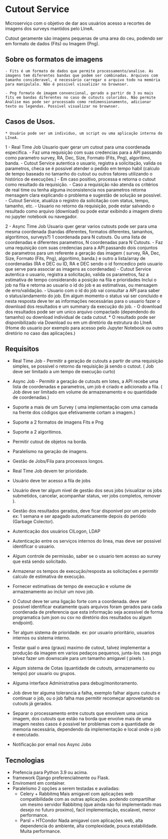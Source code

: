 

# Cutout Service

Microserviço com o objetivo de dar aos usuários acesso a recortes de imagens dos surveys mantidos pelo LIneA. 

Cutout geramente são imagens pequenas de uma area do ceu, podendo ser em formato de dados (Fits) ou Imagem (Png).



## Sobre os formatos de imagens

    - Fits é um formato de dados que permite processamento/analise. As imagens tem diferentes bandas que podem ser combinadas. Arquivos com tamanho consideravel, é necessário carregar o arquivo todo na memória para manipulalo. Não é possivel visualizar no brownser.

    - Png formato de imagem convencional, gerado a partir de 3 ou mais fits em bandas diferentes no caso de cutouts coloridos. Não permite Analise mas pode ser processado como redimensionamento, adicionar texto ou legendas. Possivel visualizar no brownser.

## Casos de Usos. 
    * Usuário pode ser um individuo, um script ou uma aplicação interna do LIneA.

1 - Real Time Job
    Usuario quer gerar um cutout para uma coordenada especifica.
    - Faz uma requisição com suas credencias para a API passando como parametro survey, RA, Dec, Size, Formato (Fits, Png), algoritimo, banda.
    - Cutout Service autentica o usuario, registra a solicitação, valida os parametros, checa se é possivel atender o pedido em tempo habil (calculo de tempo baseado no tamanho do cutout ou outros fatores utilizando o histórico de execuções.)
    - Em caso positivo, processa e retorna o cutout como resultado da requisição. 
    - Caso a requisição não atenda os critérios de real time ou tenha alguma inconsistencia nos parametros retorna mensagem clara explicando o problema e sugestão de solução se possivel.
    - Cutout Service, atualiza o registro da solicitação com status, tempo, tamanho, etc.
    - Usuario no retorno da requisição, pode estar salvando o resultado como arquivo (download) ou pode estar exibindo a imagem direto no jupyter notebook ou navegador.

2 - Async Time Job
    Usuario quer gerar varios cutouts pode ser para uma mesma coordenada (bandas diferentes, formatos diferentes, tamanhos, algoritimos, surveys?) 1 coordenada para N cutouts. Ou uma lista de coordenadas e diferentes parametros, N coordenadas para N Cutouts.
    - Faz uma requisição com suas credencias para a API passando dois conjuntos de parametros para um referente a geração das imagem ( survey, RA, Dec, Size, Formato (Fits, Png), algoritimo, banda.) e outro a lista/array de coordenadas (RA e DEC ou ID, RA e DEC sendo o id forncedico pelo usuario que serve para associar as imagens as coordenadas)
    - Cutout Service autentica o usuario, registra a solicitação, valida os parametros, faz a estimativa de tempo considerando a posição na fila e prioridades Inclui o job na fila e retorna ao usuario o id do job e as estimativas, ou mensagem de erro/validação.
    - Usuario com o id do job vai consultar a API para saber o status/andamento do job. Em algum momento o status vai ser concluido e nesta resposta deve ter as informações necessárias para o usuario fazer o download dos resultados e um summary da execução do job.
    - O download dos resultados pode ser um unico arquivo compactado (dependendo do tamanho) ou download individual de cada cutout. 
    * O resultado pode ser disponibilizado via Download ou em um diretório da estrutura do LIneA (Home do usuario por exemplo para acesso pelo Jupyter Notebook ou outro diretório no caso das aplicações.)


## Requisitos

- Real Time Job - Permitir a geração de cutouts a partir de uma requisição simples, se possivel o retorno da requisição já sendo o cutout. ( Job deve ser limitado a um tempo de execução curto)

- Async Job - Permitir a geração de cutouts em lotes, a API recebe uma lista de coordenadas e parametros, um job é criado e adicionado a fila. ( Job deve ser limitado em volume de armazenamento e ou quantidade de coordenadas.)

- Suporte a mais de um Survey ( uma implementação com uma camada na frente dos códigos que efetivamente cortam a imagem.)
- Suporte a 2 formatos de imagens Fits e Png
- Suporte a 2 algoritimos. 
- Permitir cutout de objetos na borda.
- Paralelismo na geração de imagens.
- Gestão de Jobs/Fila para processos longos.
- Real Time Job devem ter prioridade.
- Usuário deve ter acesso a fila de jobs
- Usuário deve ter algum nivel de gestão dos seus jobs (visualizar os jobs submetidos, cancelar, acompanhar status, ver jobs completos, remover ). 
- Gestão dos resultados gerados, deve ficar disponivel por um periodo ex: 1 semana e ser apagado automaticamente depois do periódo (Garbage Colector).
- Autenticação dos usuários CILogon, LDAP
- Autenticação entre os serviços internos do linea, mas deve ser possivel identificar o usuario. 
- Algum controle de permissão, saber se o usuario tem acesso ao survey que está sendo solicitado.
- Armazenar os tempos de execução/resposta as solicitações e permitir calculo de estimativa de execução.
- Fornecer estimativas de tempo de execução e volume de armazenamento ao incluir um novo job.
- O Cutout deve ter uma ligação forte com a coordenada. deve ser possivel identificar exatamente  quais arquivos foram gerados para cada coordenada de preferencia que esta informação seja acessivel de forma programatica (um json ou csv no diretório dos resultados ou algum endpoint).
- Ter algum sistema de prioridade. ex: por usuario prioritário, usuarios internos ou sistema interno.
- Testar qual o area (graus) maximo de cutout, talvez implementar a produção da imagem em varios pedaços pequenos, junta-los. nas pngs talvez fazer um downscale para um tamanho amigavel ( pixels ).
- Algum sistema de Cotas (quantidade de cutouts, armazenamento ou tempo) por usuario ou grupos.
- Alguma interface Administrativa para debug/monitoramento.
- Job deve ter alguma tolerancia a falha, exemplo falhar alguns cutouts e continuar o job, ou o job falha mas permitir recomeçar aproveitando os cutouts já gerados.
- Separar o processamento entre cutouts que envolvem uma unica imagem, dos cutouts que estão na borda que envolve mais de uma imagem nestes casos é possivel ter problemas com a quantidade de memoria necessária, dependendo da implementação e local onde o job é executado.
- Notificação por email nos Async Jobs

## Tecnologias

- Prefencia para Python 3.9 ou acima.
- framework Django preferencialmente ou Flask.
- Enviroment em container.
- Paralelismo 2 opções a serem testadas e avaliadas: 
    - Celery + Rabbitmq  Mais amigavel com aplicações web compatibilidade com as outras aplicações. podendo compartilhar um mesmo servidor Rabbitmq (que ainda não foi implementado mas desejo no futuro proximo), facil implementação, escalavel, menor performance.
    - Parsl + HTCondor Nada amigavel com aplicações web, alta dependencia do ambiente, alta complexidade, pouca estabilidade. Muita performance.

